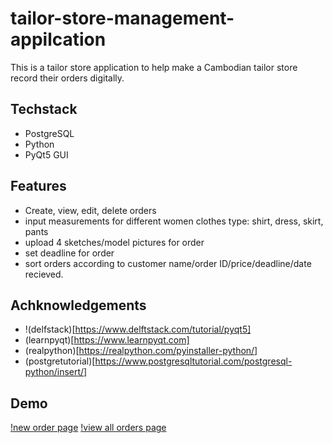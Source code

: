 # tailor-store-management-appilcation

This is a tailor store application to help make a Cambodian tailor store record their orders digitally. 

## Techstack
  - PostgreSQL
  - Python 
  - PyQt5 GUI
  
## Features
  - Create, view, edit, delete orders
  - input measurements for different women clothes type: shirt, dress, skirt, pants
  - upload 4 sketches/model pictures for order
  - set deadline for order
  - sort orders according to customer name/order ID/price/deadline/date recieved. 
  
  
## Achknowledgements
  - !(delfstack)[https://www.delftstack.com/tutorial/pyqt5]
  - (learnpyqt)[https://www.learnpyqt.com]
  - (realpython)[https://realpython.com/pyinstaller-python/]
  - (postgretutorial)[https://www.postgresqltutorial.com/postgresql-python/insert/]
  
## Demo

[!new order page](https://github.com/ken-sok/tailor-desktop/blob/master/Screenshot%20(247).png)
[!view all orders page](https://github.com/ken-sok/tailor-desktop/blob/master/Screenshot%20(249).png)
  

